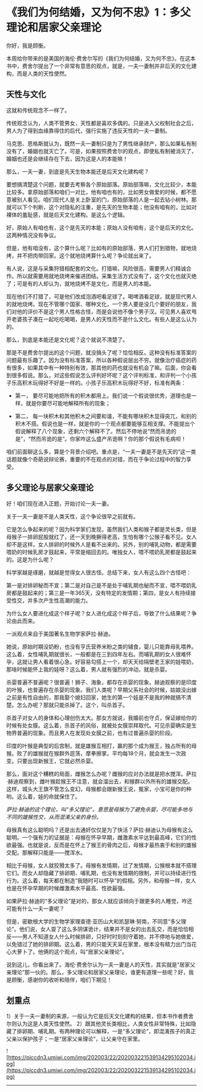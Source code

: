 # 《我们为何结婚，又为何不忠》1：多父理论和居家父亲理论

你好，我是顾衡。

本周给你带来的是美国的海伦·费舍尔写的《我们为何结婚，又为何不忠》。在这本书中，费舍尔提出了一个非常有意思的观点，就是，一夫一妻制并非后天的文化建构，而是人类的天性使然。

## 天性与文化

这就和传统观念不一样了。

传统观念认为，人类不管男女，天性都是喜欢多偶的。只是进入父权制社会之后，男人为了得到血缘靠得住的后代，强行实施了违反天性的一夫一妻制。

马克思、恩格斯就认为，既然一夫一妻制只是为了男性继承财产，那么如果私有制没有了，婚姻也就灭亡了。可是，如果按照费舍尔的观点，即使私有制被消灭了，婚姻也还是会继续存在下去，因为这是人的本能嘛！

那么，一夫一妻，到底是先天生物本能还是后天文化建构呢？

要想搞清楚这个问题，就要去考察各个原始部落。原始部落嘛，文化比较少，本能比较多。拿原始部落和咱们一对比，他有咱也有的，比如男女做爱的时候，都不愿意被别人看见。咱们现代人是关上卧室的门，原始部落的人是一起去钻小树林。那就可以下个判断，这个对隐私的注重，是先天的生物本能；他没有咱有的，比如对裸体的羞耻感，就是后天文化建构。是这么个逻辑。

好，原始人有咱也有，这个是先天的本能；原始人没有咱有，这个是后天的文化。这两种情况没有争议。

但是，他有咱没有，这个算什么呢？比如有的原始部落，男人们打到猎物，就地烧烤，并不把肉带回家。这个就地烧烤算什么呢？争论就出来了。

有人说，这是与采集狩猎相配套的文化。打猎嘛，风险很高，需要男人们精诚合作。所以就需要用就地烧烤来催进团结。采集生活方式没有了，这个文化也就灭绝了；可是有的人却认为，就地烧烤不是文化，而是男人的本能。

现在他们不打猎了，可是他们改成泡酒吧看足球了。喝啤酒看足球，就是现代男人的就地烧烤。现在不管哪个国家、哪种文化，一个男人要是没几个要好的朋友，我们对他的评价不是这个男人性格古怪，而是会说他不像个男子汉。可见男人喜欢甩开老婆孩子凑在一起吃吃喝喝，是男人的天性而不是什么文化。有些人是这么认为的。

那么，到底是本能还是文化呢？这个就说不清楚了。

那是不是费舍尔提出的这个问题，就没搞头了呢？恰恰相反。这种没有标准答案的问题最有乐趣了。因为没有标准答案，所以各种假说层出不穷。就像治疗癌症的药有很多，如果其中有一种特别有效，那其他的药也就没有机会了嘛。后面，你会看到很多假说。那么，对这些假说怎么评判好坏呢？这个评判标准，和评判一个小孩子乐高积木玩得好不好是一样的。小孩子乐高积木玩得好不好，标准有两条：

* 第一， 要尽可能地把所有的积木都用上。我们说一个假说很优秀，道理也是一样，就是你要尽可能地解释所有的现象；

* 第二， 每一块积木和其他积木之间要和谐，不能有哪块积木显得突兀，和别的积木不搭。假说也是一样，就是你的一个观点都要能够互相支撑。不能提出个假说解释了八个现象，还剩六个解释不了。然后不停地说“然而吊诡的是”，“然而吊诡的是”。你家咋这么盛产吊诡啊？你的那个假说有毛病呗！

咱们前面聊这么多，算是个背景介绍吧。重点是，“一夫一妻是不是先天的”这一类话题就像个奇葩说辩论赛，重要的不在观点的对错，而在于争论过程中的智力享受。

## 多父理论与居家父亲理论

好！咱们现在进入正题，开始讨论一夫一妻。

关于一夫一妻是不是人类天性，这个争论很早之前就有。

它是怎么争起来的呢？因为科学家们发现，虽然我们人类和猴子都是灵长类，但是母猴子一排卵屁股就红了，还一天到晚撅得老高，生怕有哪个公猴子看不见。女人却不是这样。女人排卵的时候外人是看不出来的。另外，别的哺乳动物，都是需要喂奶的时候乳房才鼓起来，平常是缩回去的。唯独女人，喂不喂奶乳房都是鼓起来的。这是为什么呢？

科学家越是琢磨，就越是觉得女人很古怪。总结下来，女人有这么四个古怪吧：

第一是对排卵秘而不宣；第二是对自己是不是处于哺乳期也秘而不宣，喂不喂奶乳房都是鼓起来的；第三是一年365天，没有特定的发情期；第四，是女人有持续接受性交，并多次产生性高潮的能力。

为什么女人要进化成这个样子呢？女人进化成这个样子后，导致了什么结果呢？争论由此而来。

一派观点来自于美国著名生物学家萨拉·赫迪。

她说，原始时期没奶粉，也没有亨氏营养米粉之类的辅食，婴儿只能靠母乳喂养。这么着，女性哺乳期就很长，一般都是在三到四年左右。而哺乳期的女人很难怀孕，这就让男人看着很心急。好容易勾搭上一个，却天天给隔壁老王家的娃喂奶，那啥时候能怀上我的娃呀？这么着，男人就有强烈的冲动，就是杀婴。

杀婴普遍不普遍呢？很普遍！狮子、海象，都存在杀婴的现象。赫迪观察的是印度的叶猴，也普遍存在杀婴的现象。我们人类呢？早期父系社会的时候，姑娘没出嫁之前是有性自由的，那我娶个媳妇回家，她生的第一个娃是不是我的种就搞不清楚。怎么办呢？那就只能杀掉了。这个，叫杀首子。

杀首子对女人的身体和心理创伤太大。那女方就说，我婚前也守贞，保证嫁给你的时候有处女膜。这么着，杀首子的风俗，就被处女膜崇拜取代。可见杀婴确实是生物界普遍的现象。而且男人在发现处女膜之前，也有过普遍杀婴的阶段。

印度的叶猴是典型的后宫制，就是雄猴互相打，赢的那个成为猴王，独占所有的母猴。败了的雄猴就在猴群外逛荡，摩拳擦掌。平均每18个月，就会发生一次政变。只要出现新猴王，它就必然杀婴。

那么，面对这个糟糕的局面，雌猴怎么办呢？雌猴的应对办法就是把水搅浑。萨拉·赫迪观察到，雌叶猴趁猴王不注意，就会溜出去，和猴群以外所有的雄猴交配。这样，城头大王旗不管怎么变幻，母猴都会跟新猴王说，冤家，小宝可是你的种哟。这么着，娃的命就保住了。

 *萨拉·赫迪的这个理论，叫“多父理论”。意思是母猴为了避免杀婴，尽可能多地与不同的雄猴性交，从而混淆父亲的身份。*

母猴真有这么聪明吗？还是出去通奸仅仅是为了快活？萨拉·赫迪认为母猴有这么聪明。一个强有力的证据是：母猴在怀孕早期，雌激素水平达到最高峰，它们的性欲最强。也就是说，反而是在怀上了猴王的骨肉之后，母猴才最热衷于和别的雄猴交配。那解释只能是——搅浑水。

相比于母猴，女人就狡猾太多了。母猴有发情期，过了发情期，公猴根本就不搭理它们。而女人却隐藏了排卵期、哺乳期，也没有发情期的限制，并可以持续进行性行为。这么着，每天都在制造“我随时可以怀孕”的假相。另外，和母猴一样，女人也是在怀孕早期的时候雌激素水平最高、性欲最强。

如果萨拉·赫迪的“多父理论”是对的，那女人就应该倾向于跟更多的人睡觉，咋还可能有什么一夫一妻呢？

但是，密歇根大学的生物学家理查德·亚历山大和凯瑟琳·努南，不同意“多父理论”。他们说，女人耍了这么多阴谋诡计，结果并不是女的出去乱交，而是恰恰相反——男人不知道女人什么时候排卵，只好时时刻刻守着她，并不停地与她做爱，以免错过了她的排卵期。这么着，男的只能天天呆在家里，根本没有精力出门当花心大萝卜了。他俩的这个观点，叫“居家父亲理论”。

说到这儿，你看出来了。海伦·费舍尔认为一夫一妻是人的天性，其实就是“居家父亲理论”那一伙的。那么，多父理论和居家父亲理论，谁更有道理一些呢？好，我是顾衡，感谢你的收听和陪伴，咱们下期见！

## 划重点

1）关于一夫一妻制的来源，一般认为它是后天文化建构的结果，但本书作者费舍尔则认为这是人类天性使然。
2）跟其他灵长类相比，人类女性非常特殊，比如隐藏了排卵期、哺乳期。有两种理论可以解释，一是“多父理论”，即混淆孩子的真正父亲以保护孩子；一是“居家父亲理论”，让父亲守在家里。

![https://piccdn3.umiwi.com/img/202003/22/202003221539134295102034.jpg](https://piccdn3.umiwi.com/img/202003/22/202003221539134295102034.jpg)

---
